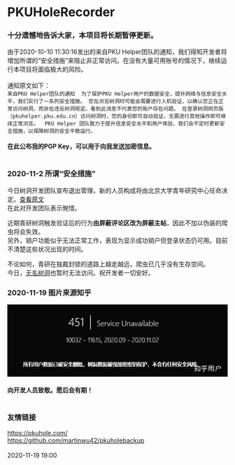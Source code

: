 PKUHoleRecorder
======
### **十分遗憾地告诉大家，本项目将长期暂停更新。**
由于2020-10-10 11:30:16发出的来自PKU Helper团队的通知，我们得知开发者将增加所谓的“安全措施”来阻止非正常访问。在没有大量可用账号的情况下，继续运行本项目将面临极大的风险。<br><br>
通知原文如下：<br>
`来自PKU Helper团队的通知  为了保护PKU Helper用户的数据安全，提升网络与信息安全水平，我们实行了一系列安全措施。 您在浏览树洞时可能会需要进行人机验证，以确认您正在正常访问树洞，而非在违反树洞规定。看到此消息不代表您的账户存在问题。 在登录树洞网页版（pkuhelper.pku.edu.cn）访问树洞时，您的身份即可自动验证，无需进行其他操作即可继续正常浏览。  PKU Helper 团队致力于提升信息安全水平和用户体验，我们会不定时更新安全措施，以保障树洞的安全平稳运行。`<br><br>
**在此公布我的PGP Key，可以用于向我发送加密信息。**<br><br>

### **2020-11-2 所谓“安全措施”**
今日树洞开发团队宣布退出管理，新的人员构成将由北京大学青年研究中心任命决定。[查看原文](https://pkuhelper-web.github.io/announce_v3.html)<br>
在此对开发团队表示惋惜。<br>

近期青研树洞触发验证后的行为**由屏蔽评论区改为屏蔽主帖**，因此不加以伪装的爬虫将会失效。<br>
另外，销户功能似乎无法正常工作，表现为显示成功销户但登录状态仍可用。目前不清楚这些状况出现的时间。<br>

不论如何，青研在独裁封锁的道路上越走越远，爬虫已几乎没有生存空间。<br>
今日，[无名树洞](https://pkuhole.com)也暂时无法访问。祝开发者一切安好。<br>

### **2020-11-19 图片来源知乎**
![image](https://github.com/AowuCat/PKUHoleRecorder/blob/master/pic.jpg) <br><br>
**向开发人员致敬。愿后会有期！** <br><br>


### 友情链接
https://pkuhole.com/<br>
https://github.com/martinwu42/pkuholebackup<br><br>
2020-11-19 19:00
